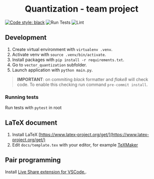 <h1 align="center">Quantization - team project</h1>

[![Code style: black](https://img.shields.io/badge/code%20style-black-000000.svg)](https://github.com/psf/black)
![Run Tests](https://github.com/karlosos/image_vector_quantization/workflows/Run%20Tests/badge.svg)
![Lint](https://github.com/karlosos/image_vector_quantization/workflows/Lint/badge.svg)

## Development

1. Create virtual environment with `virtualenv .venv`.
2. Activate venv with `source .venv/bin/activate`.
3. Install packages with `pip install -r requirements.txt`.
4. Go to `vector_quantization` subfolder.
5. Launch application with `python main.py`.

> **IMPORTANT**: on commiting *black* formatter and *flake8* will check code. To enable this checking run command `pre-commit install`.

### Running tests

Run tests with `pytest` in root

## LaTeX document

1. Install LaTeX [https://www.latex-project.org/get/](https://www.latex-project.org/get/)
2. Edit `docs/template.tex` with your editor, for example [TeXMaker](https://www.xm1math.net/texmaker/)

## Pair programming

Install [Live Share extension for VSCode.](https://marketplace.visualstudio.com/items?itemName=MS-vsliveshare.vsliveshare).
